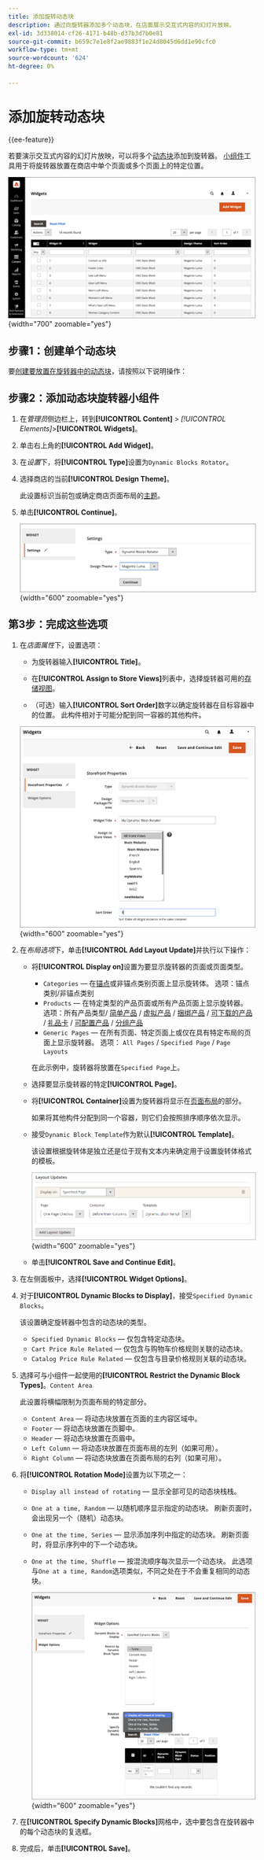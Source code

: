 ```yaml
---
title: 添加旋转动态块
description: 通过向旋转器添加多个动态块，在店面展示交互式内容的幻灯片放映。
exl-id: 3d338014-cf26-4171-b48b-d37b3d7b0e81
source-git-commit: b659c7e1e8f2ae9883f1e24d8045d6dd1e90cfc0
workflow-type: tm+mt
source-wordcount: '624'
ht-degree: 0%

---
```


# 添加旋转动态块

{{ee-feature}}

若要演示交互式内容的幻灯片放映，可以将多个[动态块](dynamic-blocks.md)添加到旋转器。 [小组件](widgets.md)工具用于将旋转器放置在商店中单个页面或多个页面上的特定位置。

![动态块旋转器](./assets/widget-dynamic-block-rotator.png){width="700" zoomable="yes"}

## 步骤1：创建单个动态块

要[创建要放置在旋转器中的动态块](dynamic-blocks.md)，请按照以下说明操作：

## 步骤2：添加动态块旋转器小组件

1. 在&#x200B;_管理员_&#x200B;侧边栏上，转到&#x200B;**[!UICONTROL Content]** > _[!UICONTROL Elements]_>**[!UICONTROL Widgets]**。

1. 单击右上角的&#x200B;**[!UICONTROL Add Widget]**。

1. 在&#x200B;_设置_&#x200B;下，将&#x200B;**[!UICONTROL Type]**&#x200B;设置为`Dynamic Blocks Rotator`。

1. 选择商店的当前&#x200B;**[!UICONTROL Design Theme]**。

   此设置标识当前包或确定商店页面布局的[主题](themes.md)。

1. 单击&#x200B;**[!UICONTROL Continue]**。

   ![动态块旋转器设置](./assets/widget-dynamic-block-rotator-settings.png){width="600" zoomable="yes"}

## 第3步：完成这些选项

1. 在&#x200B;_店面属性_&#x200B;下，设置选项：

   - 为旋转器输入&#x200B;**[!UICONTROL Title]**。

   - 在&#x200B;**[!UICONTROL Assign to Store Views]**&#x200B;列表中，选择旋转器可用的[存储视图](../getting-started/websites-stores-views.md)。

   - （可选）输入&#x200B;**[!UICONTROL Sort Order]**&#x200B;数字以确定旋转器在目标容器中的位置。 此构件相对于可能分配到同一容器的其他构件。

   ![旋转器店面属性](./assets/widget-dynamic-block-rotator-storefront-properties.png){width="600" zoomable="yes"}

1. 在&#x200B;_布局选项_&#x200B;下，单击&#x200B;**[!UICONTROL Add Layout Update]**&#x200B;并执行以下操作：

   - 将&#x200B;**[!UICONTROL Display on]**&#x200B;设置为要显示旋转器的页面或页面类型。

      - `Categories` — 在[锚点](../catalog/navigation-layered.md)或非锚点类别页面上显示旋转体。 选项：锚点类别/非锚点类别
      - `Products` — 在特定类型的产品页面或所有产品页面上显示旋转器。 选项：所有产品类型/ [简单产品](../catalog/product-create-simple.md) / [虚拟产品](../catalog/product-create-virtual.md) / [捆绑产品](../catalog/product-create-bundle.md) / [可下载的产品](../catalog/product-create-downloadable.md) / [礼品卡](../catalog/product-gift-card-create.md) / [可配置产品](../catalog/product-create-configurable.md) / [分组产品](../catalog/product-create-grouped.md)
      - `Generic Pages` — 在所有页面、特定页面上或仅在具有特定布局的页面上显示旋转器。 选项： `All Pages` / `Specified Page` / `Page Layouts`

     在此示例中，旋转器将放置在`Specified Page`上。

   - 选择要显示旋转器的特定&#x200B;**[!UICONTROL Page]**。

   - 将&#x200B;**[!UICONTROL Container]**&#x200B;设置为旋转器将显示在[页面布局](page-layout.md#standard-page-layouts)的部分。

     如果将其他构件分配到同一个容器，则它们会按照排序顺序依次显示。

   - 接受`Dynamic Block Template`作为默认&#x200B;**[!UICONTROL Template]**。

     该设置根据旋转体是独立还是位于现有文本内来确定用于设置旋转体格式的模板。

     ![旋转器布局更新](./assets/widget-dynamic-block-rotator-layout-updates.png){width="600" zoomable="yes"}

   - 单击&#x200B;**[!UICONTROL Save and Continue Edit]**。

1. 在左侧面板中，选择&#x200B;**[!UICONTROL Widget Options]**。

1. 对于&#x200B;**[!UICONTROL Dynamic Blocks to Display]**，接受`Specified Dynamic Blocks`。

   该设置确定旋转器中包含的动态块的类型。

   - `Specified Dynamic Blocks` — 仅包含特定动态块。
   - `Cart Price Rule Related` — 仅包含与购物车价格规则关联的动态块。
   - `Catalog Price Rule Related` — 仅包含与目录价格规则关联的动态块。

1. 选择可与小组件一起使用的&#x200B;**[!UICONTROL Restrict the Dynamic Block Types]**。`Content Area`

   此设置将横幅限制为页面布局的特定部分。

   - `Content Area` — 将动态块放置在页面的主内容区域中。
   - `Footer` — 将动态块放置在页脚中。
   - `Header` — 将动态块放置在页眉中。
   - `Left Column` — 将动态块放置在页面布局的左列（如果可用）。
   - `Right Column` — 将动态块放置在页面布局的右列（如果可用）。

1. 将&#x200B;**[!UICONTROL Rotation Mode]**&#x200B;设置为以下项之一：

   - `Display all instead of rotating` — 显示全部可见的动态块栈栈。
   - `One at a time, Random` — 以随机顺序显示指定的动态块。 刷新页面时，会出现另一个（随机）动态块。
   - `One at the time, Series` — 显示添加序列中指定的动态块。 刷新页面时，将显示序列中的下一个动态块。
   - `One at the time, Shuffle` — 按混流顺序每次显示一个动态块。 此选项与`One at a time, Random`选项类似，不同之处在于不会重复相同的动态块。

     ![旋转器构件选项](./assets/widget-dynamic-block-rotator-widget-options.png){width="600" zoomable="yes"}

1. 在&#x200B;**[!UICONTROL Specify Dynamic Blocks]**&#x200B;网格中，选中要包含在旋转器中的每个动态块的复选框。

1. 完成后，单击&#x200B;**[!UICONTROL Save]**。
